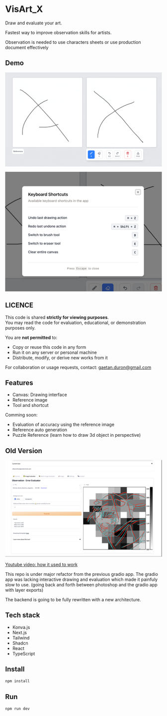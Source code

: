 # VisArt_X

Draw and evaluate your art.

Fastest way to improve observation skills for artists.

Observation is needed to use characters sheets or use production document effectively

## Demo
![demo gif](./public/drawing-interface-demo.gif)

![shortcut](./public/shortcut.png)

## LICENCE

This code is shared **strictly for viewing purposes**.  
You may read the code for evaluation, educational, or demonstration purposes only.

You are **not permitted** to:
- Copy or reuse this code in any form
- Run it on any server or personal machine
- Distribute, modify, or derive new works from it

For collaboration or usage requests, contact: gaetan.duron@gmail.com

## Features
- Canvas: Drawing interface
- Reference image
- Tool and shortcut

Comming soon:
- Evaluation of accuracy using the reference image
- Reference auto generation
- Puzzle Reference (learn how to draw 3d object in perspective)

## Old Version

![Old Version](./public/gradio-interface.png)

[Youtube video: how it used to work](https://youtu.be/NQQWYc9yUDo?si=Br9K8jBcflSECvaO&t=45)

This repo is under major refactor from the previous gradio app.
The gradio app was lacking interactive drawing and evaluation which made it painfuly slow to use. (going back and forth between photoshop and the gradio app with layer exports)

The backend is going to be fully rewritten with a new architecture.

## Tech stack
- Konva.js
- Next.js
- Tailwind
- Shadcn
- React
- TypeScript

## Install

```bash
npm install
```

## Run

```bash
npm run dev
```
